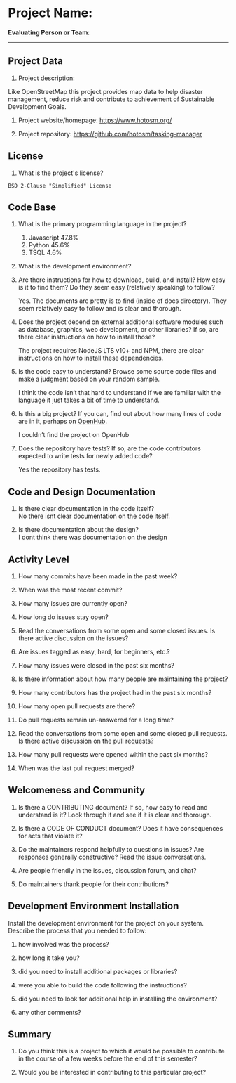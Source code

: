 # Project Name:  <!-- replace with the project name -->   



**Evaluating Person or Team**:
<!-- list your first name and github user-name-->

---

## Project Data

1. Project description: <br>
<!--
What is the purpose of this project? What does the code do? What type of users
does it have?
-->
Like OpenStreetMap this project provides map data to help disaster management, reduce risk and contribute to achievement of Sustainable Development Goals. 

1. Project website/homepage: 
    https://www.hotosm.org/

1. Project repository: 
    https://github.com/hotosm/tasking-manager



## License

1. What is the project's license? <br>
<!--
In most repositories there will be a file named LICENSE or something similar in
the root level of the repository. This is the one to examine. There may be
different licenses on specific files, but the project will have a main license.
-->
    BSD 2-Clause "Simplified" License



## Code Base


1. What is the primary programming language in the project?
    1. Javascript 47.8%
    2. Python 45.6%
    3. TSQL 4.6%

1. What is the development environment? <br>
	<!--
	For example, is it Gnu C++ on Linux?
	Is it a Windows 10 application? Does one need to develop in a virtual machine?
	-->

1. Are there instructions for how to download, build, and install? How easy is it
to find them? Do they seem easy (relatively speaking) to follow? <br>

    Yes. The documents are pretty is to find (inside of docs directory). They seem relatively easy to follow and is clear and thorough.

1. Does the project depend on external additional software modules such as
database,  graphics, web development, or other libraries? If so, are there clear instructions on how to install those? <br>

    The project requires NodeJS LTS v10+ and NPM, there are clear instructions on how to install these dependencies.

1. Is the code easy to understand? Browse some source code files and make
a judgment based on your random sample. <br>

    I think the code isn’t that hard to understand if we are familiar with the language it just takes a bit of time to understand.


1. Is this a big project? If you can, find out about how many lines of code
are in it, perhaps on [OpenHub](https://www.openhub.net/). <br>

    I couldn’t find the project on OpenHub

1. Does the repository have tests? If so, are the code contributors expected to write tests for newly added code? <br>

    Yes the repository has tests. 



## Code and Design Documentation
1. Is there clear documentation in the code itself? <br>
    No there isnt clear documentation on the code itself.

1. Is there documentation about the design?  <br>
    I dont think there was documentation on the design

## Activity Level


1. How many commits have been made in the past week? <br>

1. When was the most recent commit? <br>

1. How many issues are currently open? <br>

1. How long do issues stay open? <br>
	<!--
	Take the five closed issues (they can be most recently closed or a sample distributed over time) and look at when each was first reported.
	Compute the number of days that each was open and take the average.
	-->

1. Read the conversations from some open and some closed issues. Is there active discussion on the issues? <br>

1. Are issues tagged as easy, hard, for beginners, etc.? <br>

1. How many issues were closed in the past six months? <br>

1. Is there information about how many people are maintaining the project? <br>

1. How many contributors has the project had in the past six months? <br>

1. How many open pull requests are there? <br>

1. Do pull requests remain un-answered for a long time? <br>
	<!--
	Look at the closed pull requests to see how long they stayed open.
	Take the five closed pull requests  (they can be most recently closed or a sample distributed over time) and look at when each was first created.
	Compute the number of days that each was open and take the average.
	-->

1. Read the conversations from some open and some closed pull requests.  Is there active discussion on the pull requests? <br>

1. How many pull requests were opened within the past six months? <br>

1. When was the last  pull request  merged? <br>

## Welcomeness and Community

1. Is there a CONTRIBUTING document? If so, how easy to read and understand is it?
Look through it and see if it is clear and thorough. <br>

1. Is there a CODE OF CONDUCT document? Does it have consequences for acts that
violate it? <br>

1. Do the maintainers respond helpfully to questions in issues?
Are responses generally constructive? Read the issue conversations. <br>

1. Are people friendly in the issues, discussion forum, and chat? <br>

1. Do maintainers thank people for their contributions? <br>


## Development Environment Installation

Install the development environment for the project on your system.
Describe the process that you needed to follow:

1. how involved was the process? <br>

1. how long it take you? <br>

1. did you need to install additional packages or libraries? <br>

1. were you able to build the code following the instructions? <br>

1. did you need to look for additional help in installing the environment? <br>

1. any other comments? <br>




## Summary
1. Do you think  this is a project to which it would be possible to contribute
in the course of a few weeks before the end of this semester? <br>
	<!--
	Explain your position. Do NOT simply say 'yes or 'no'.
	-->

1. Would you be interested in contributing to this particular project? <br>
	<!--
	Explain why you would or would not be interested in contributing to this project. Do NOT simply say 'yes or 'no'.
	-->
